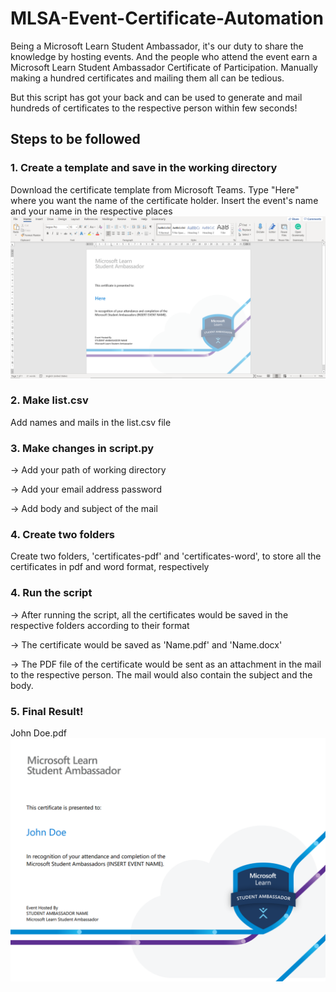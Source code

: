 # MLSA-Event-Certificate-Automation
Being a Microsoft Learn Student Ambassador, it's our duty to share the knowledge by hosting events. And the people who attend the event earn a Microsoft Learn Student Ambassador Certificate of Participation. Manually making a hundred certificates and mailing them all can be tedious. 

But this script has got your back and can be used to generate and mail hundreds of certificates to the respective person within few seconds!

## Steps to be followed

### 1. Create a template and save in the working directory
Download the certificate template from Microsoft Teams. Type "Here" where you want the name of the certificate holder. Insert the event's name and your name in the respective places
<img src="https://github.com/chiragjagad/MLSA-Event-Certificate-Automation/blob/master/readme/template.png">
### 2. Make list.csv
Add names and mails in the list.csv file
### 3. Make changes in script.py
-> Add your path of working directory

-> Add your email address password

-> Add body and subject of the mail
### 4. Create two folders
Create two folders, 'certificates-pdf' and 'certificates-word', to store all the certificates in pdf and word format, respectively
### 4. Run the script
-> After running the script, all the certificates would be saved in the respective folders according to their format

-> The certificate would be saved as 'Name.pdf' and 'Name.docx'

-> The PDF file of the certificate would be sent as an attachment in the mail to the respective person. The mail would also contain the subject and the body.
### 5. Final Result!
John Doe.pdf
<img src="https://github.com/chiragjagad/MLSA-Event-Certificate-Automation/blob/master/readme/certificate.png">

